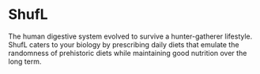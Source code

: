 # ShufL
The human digestive system evolved to survive a hunter-gatherer lifestyle. ShufL caters to your biology by prescribing daily diets that emulate the randomness of prehistoric diets while maintaining good nutrition over the long term.
